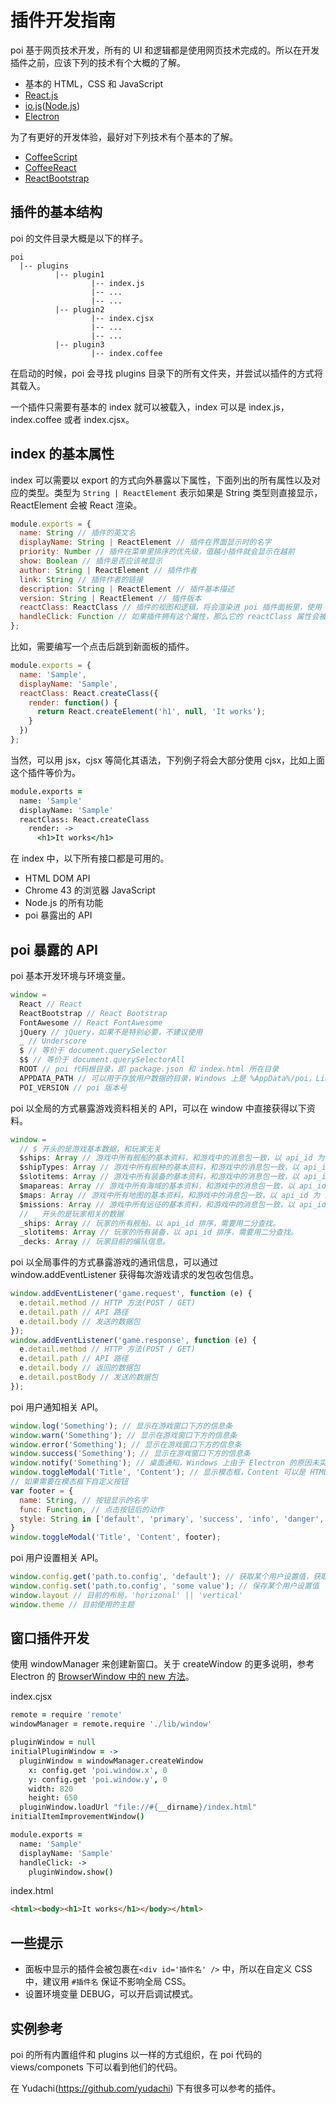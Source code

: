 # 插件开发指南

poi 基于网页技术开发，所有的 UI 和逻辑都是使用网页技术完成的。所以在开发插件之前，应该下列的技术有个大概的了解。

+ 基本的 HTML，CSS 和 JavaScript
+ [React.js](http://facebook.github.io/react/)
+ [io.js](https://iojs.org)([Node.js](https://nodejs.org))
+ [Electron](https://github.com/atom/electron)

为了有更好的开发体验，最好对下列技术有个基本的了解。

+ [CoffeeScript](http://coffeescript.org)
+ [CoffeeReact](https://github.com/jsdf/coffee-react)
+ [ReactBootstrap](http://react-bootstrap.github.io/components.html)

## 插件的基本结构
poi 的文件目录大概是以下的样子。
```
poi
  |-- plugins
          |-- plugin1
                  |-- index.js
                  |-- ...
                  |-- ...
          |-- plugin2
                  |-- index.cjsx
                  |-- ...
                  |-- ...
          |-- plugin3
                  |-- index.coffee
```
在启动的时候，poi 会寻找 plugins 目录下的所有文件夹，并尝试以插件的方式将其载入。

一个插件只需要有基本的 index 就可以被载入，index 可以是 index.js，index.coffee 或者 index.cjsx。

## index 的基本属性
index 可以需要以 export 的方式向外暴露以下属性，下面列出的所有属性以及对应的类型。类型为 `String | ReactElement` 表示如果是 String 类型则直接显示，ReactElement 会被 React 渲染。
```javascript
module.exports = {
  name: String // 插件的英文名
  displayName: String | ReactElement // 插件在界面显示时的名字
  priority: Number // 插件在菜单里排序的优先级，值越小插件就会显示在越前
  show: Boolean // 插件是否应该被显示
  author: String | ReactElement // 插件作者
  link: String // 插件作者的链接
  description: String | ReactElement // 插件基本描述
  version: String | ReactElement // 插件版本
  reactClass: ReactClass // 插件的视图和逻辑，将会渲染进 poi 插件面板里，使用 React.createClass 生成
  handleClick: Function // 如果插件拥有这个属性，那么它的 reactClass 属性会被忽略，并且不会在插件面板里，你可以指定用户点击菜单时的反馈（比如新建窗口等）。
};
```

比如，需要编写一个点击后跳到新面板的插件。
```javascript
module.exports = {
  name: 'Sample',
  displayName: 'Sample',
  reactClass: React.createClass({
    render: function() {
      return React.createElement('h1', null, 'It works');
    }
  })
};
```
当然，可以用 jsx，cjsx 等简化其语法，下列例子将会大部分使用 cjsx，比如上面这个插件等价为。
```coffeescript
module.exports =
  name: 'Sample'
  displayName: 'Sample'
  reactClass: React.createClass
    render: ->
      <h1>It works</h1>
```
在 index 中，以下所有接口都是可用的。

+ HTML DOM API
+ Chrome 43 的浏览器 JavaScript
+ Node.js 的所有功能
+ poi 暴露出的 API

## poi 暴露的 API

poi 基本开发环境与环境变量。
```javascript
window =
  React // React
  ReactBootstrap // React Bootstrap
  FontAwesome // React FontAwesome
  jQuery // jQuery，如果不是特别必要，不建议使用
  _ // Underscore
  $ // 等价于 document.querySelector
  $$ // 等价于 document.querySelectorAll
  ROOT // poi 代码根目录，即 package.json 和 index.html 所在目录
  APPDATA_PATH // 可以用于存放用户数据的目录，Windows 上是 %AppData%/poi，Linux 上是 ~/.config/poi
  POI_VERSION // poi 版本号
```

poi 以全局的方式暴露游戏资料相关的 API，可以在 window 中直接获得以下资料。

```javascript
window =
  // $ 开头的是游戏基本数据，和玩家无关
  $ships: Array // 游戏中所有舰船的基本资料，和游戏中的消息包一致，以 api_id 为 index。
  $shipTypes: Array // 游戏中所有舰种的基本资料，和游戏中的消息包一致，以 api_id 为 index。
  $slotitems: Array // 游戏中所有装备的基本资料，和游戏中的消息包一致，以 api_id 为 index。
  $mapareas: Array // 游戏中所有海域的基本资料，和游戏中的消息包一致，以 api_id 为 index。
  $maps: Array // 游戏中所有地图的基本资料，和游戏中的消息包一致，以 api_id 为 index。
  $missions: Array // 游戏中所有远征的基本资料，和游戏中的消息包一致，以 api_id 为 index。
  // _ 开头的是玩家相关的数据
  _ships: Array // 玩家的所有舰船，以 api_id 排序，需要用二分查找。
  _slotitems: Array // 玩家的所有装备，以 api_id 排序，需要用二分查找。
  _decks: Array // 玩家目前的编队信息。
```

poi 以全局事件的方式暴露游戏的通讯信息，可以通过 window.addEventListener 获得每次游戏请求的发包收包信息。

```javascript
window.addEventListener('game.request', function (e) {
  e.detail.method // HTTP 方法(POST / GET)
  e.detail.path // API 路径
  e.detail.body // 发送的数据包
});
window.addEventListener('game.response', function (e) {
  e.detail.method // HTTP 方法(POST / GET)
  e.detail.path // API 路径
  e.detail.body // 返回的数据包
  e.detail.postBody // 发送的数据包
});
```

poi 用户通知相关 API。

```javascript
window.log('Something'); // 显示在游戏窗口下方的信息条
window.warn('Something'); // 显示在游戏窗口下方的信息条
window.error('Something'); // 显示在游戏窗口下方的信息条
window.success('Something'); // 显示在游戏窗口下方的信息条
window.notify('Something'); // 桌面通知，Windows 上由于 Electron 的原因未实现
window.toggleModal('Title', 'Content'); // 显示模态框，Content 可以是 HTML 文档
// 如果需要在模态框下自定义按钮
var footer = {
  name: String, // 按钮显示的名字
  func: Function, // 点击按钮后的动作
  style: String in ['default', 'primary', 'success', 'info', 'danger', 'warning'] // 颜色
}
window.toggleModal('Title', 'Content', footer);
```

poi 用户设置相关 API。
```javascript
window.config.get('path.to.config', 'default'); // 获取某个用户设置值，获取失败返回默认值
window.config.set('path.to.config', 'some value'); // 保存某个用户设置值
window.layout // 目前的布局，'horizonal' || 'vertical'
window.theme // 目前使用的主题
```
## 窗口插件开发

使用 windowManager 来创建新窗口。关于 createWindow 的更多说明，参考 Electron 的 [BrowserWindow 中的 new 方法](https://github.com/atom/electron/blob/master/docs/api/browser-window.md#new-browserwindowoptions)。

index.cjsx
```coffeescript
remote = require 'remote'
windowManager = remote.require './lib/window'

pluginWindow = null
initialPluginWindow = ->
  pluginWindow = windowManager.createWindow
    x: config.get 'poi.window.x', 0
    y: config.get 'poi.window.y', 0
    width: 820
    height: 650
  pluginWindow.loadUrl "file://#{__dirname}/index.html"
initialItemImprovementWindow()

module.exports =
  name: 'Sample'
  displayName: 'Sample'
  handleClick: ->
    pluginWindow.show()
```
index.html
```html
<html><body><h1>It works</h1></body></html>
```

## 一些提示

+ 面板中显示的插件会被包裹在`<div id='插件名' />` 中，所以在自定义 CSS 中，建议用 `#插件名` 保证不影响全局 CSS。
+ 设置环境变量 DEBUG，可以开启调试模式。

## 实例参考

poi 的所有内置组件和 plugins 以一样的方式组织，在 poi 代码的 views/componets 下可以看到他们的代码。

在 Yudachi(https://github.com/yudachi) 下有很多可以参考的插件。
